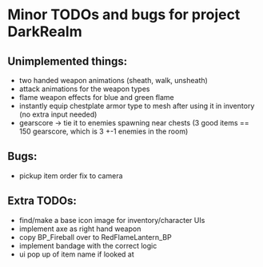 # Minor TODOs and bugs for project DarkRealm

## **Unimplemented things**:

- two handed weapon animations (sheath, walk, unsheath)
- attack animations for the weapon types
- flame weapon effects for blue and green flame
- instantly equip chestplate armor type to mesh after using it in inventory (no extra input needed)
- gearscore -> tie it to enemies spawning near chests (3 good items == 150 gearscore, which is 3 +-1 enemies in the room)



## **Bugs**:

- pickup item order fix to camera



## **Extra TODOs**:

- find/make a base icon image for inventory/character UIs
- implement axe as right hand weapon
- copy BP_Fireball over to RedFlameLantern_BP
- implement bandage with the correct logic
- ui pop up of item name if looked at






